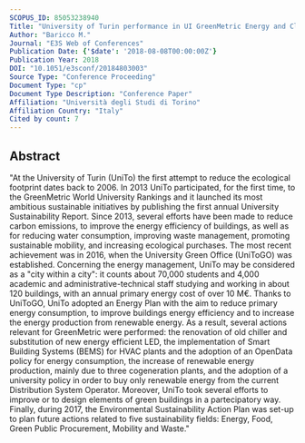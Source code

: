 ```yaml
---
SCOPUS_ID: 85053238940
Title: "University of Turin performance in UI GreenMetric Energy and Climate Change"
Author: "Baricco M."
Journal: "E3S Web of Conferences"
Publication Date: {'$date': '2018-08-08T00:00:00Z'}
Publication Year: 2018
DOI: "10.1051/e3sconf/20184803003"
Source Type: "Conference Proceeding"
Document Type: "cp"
Document Type Description: "Conference Paper"
Affiliation: "Università degli Studi di Torino"
Affiliation Country: "Italy"
Cited by count: 7
---
```


## Abstract
"At the University of Turin (UniTo) the first attempt to reduce the ecological footprint dates back to 2006. In 2013 UniTo participated, for the first time, to the GreenMetric World University Rankings and it launched its most ambitious sustainable initiatives by publishing the first annual University Sustainability Report. Since 2013, several efforts have been made to reduce carbon emissions, to improve the energy efficiency of buildings, as well as for reducing water consumption, improving waste management, promoting sustainable mobility, and increasing ecological purchases. The most recent achievement was in 2016, when the University Green Office (UniToGO) was established. Concerning the energy management, UniTo may be considered as a \"city within a city\": it counts about 70,000 students and 4,000 academic and administrative-technical staff studying and working in about 120 buildings, with an annual primary energy cost of over 10 M€. Thanks to UniToGO, UniTo adopted an Energy Plan with the aim to reduce primary energy consumption, to improve buildings energy efficiency and to increase the energy production from renewable energy. As a result, several actions relevant for GreenMetric were performed: the renovation of old chiller and substitution of new energy efficient LED, the implementation of Smart Building Systems (BEMS) for HVAC plants and the adoption of an OpenData policy for energy consumption, the increase of renewable energy production, mainly due to three cogeneration plants, and the adoption of a university policy in order to buy only renewable energy from the current Distribution System Operator. Moreover, UniTo took several efforts to improve or to design elements of green buildings in a partecipatory way. Finally, during 2017, the Environmental Sustainability Action Plan was set-up to plan future actions related to five sustainability fields: Energy, Food, Green Public Procurement, Mobility and Waste."
